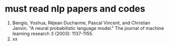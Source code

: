 # must read nlp papers and codes

1. Bengio, Yoshua, Réjean Ducharme, Pascal Vincent, and Christian Janvin. "A neural probabilistic language model." The journal of machine learning research 3 (2003): 1137-1155.
2. xx

